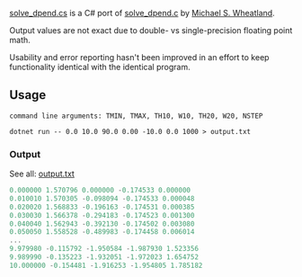[solve_dpend.cs](solve_dpend.cs) is a C# port of [solve_dpend.c](http://www.physics.usyd.edu.au/~wheat/dpend_html/) by [Michael S. Wheatland](http://www.physics.usyd.edu.au/~wheat/).

Output values are not exact due to double- vs single-precision floating point math.

Usability and error reporting hasn't been improved in an effort to keep functionality identical with the identical program.

## Usage

```
command line arguments: TMIN, TMAX, TH10, W10, TH20, W20, NSTEP
```

```
dotnet run -- 0.0 10.0 90.0 0.00 -10.0 0.0 1000 > output.txt 
```

### Output

See all: [output.txt](output.txt)

```cs
0.000000 1.570796 0.000000 -0.174533 0.000000
0.010010 1.570305 -0.098094 -0.174533 0.000048
0.020020 1.568833 -0.196163 -0.174531 0.000385
0.030030 1.566378 -0.294183 -0.174523 0.001300
0.040040 1.562943 -0.392130 -0.174502 0.003080
0.050050 1.558528 -0.489983 -0.174458 0.006014
...
9.979980 -0.115792 -1.950584 -1.987930 1.523356
9.989990 -0.135223 -1.932051 -1.972023 1.654752
10.000000 -0.154481 -1.916253 -1.954805 1.785182
```